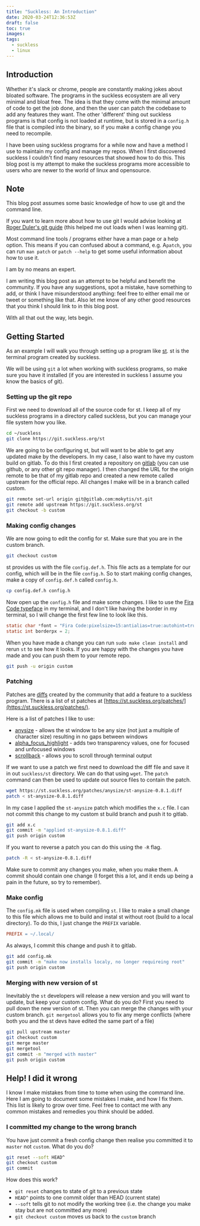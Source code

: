 ```yaml
---
title: "Suckless: An Introduction"
date: 2020-03-24T12:36:53Z
draft: false
toc: true
images:
tags:
  - suckless
  - linux
---
```



## Introduction

Whether it's slack or chrome, people are constantly making jokes about bloated software.
The programs in the suckless ecosystem are all very minimal and bloat free.
The idea is that they come with the minimal amount of code to get the job done, and then the user can patch the codebase to add any features they want.
The other 'different' thing out suckless programs is that config is not loaded at runtime, but is stored in a `config.h` file that is compiled into the binary, so if you make a config change you need to recompile.

I have been using suckless programs for a while now and have a method I use to maintain my config and manage my repos.
When I first discovered suckless I couldn't find many resources that showed how to do this.
This blog post is my attempt to make the suckless programs more accessible to users who are newer to the world of linux and opensource.


## Note

This blog post assumes some basic knowledge of how to use git and the command line.

If you want to learn more about how to use git I would advise looking at [Roger Duler's git guide](https://rogerdudler.github.io/git-guide/) (this helped me out loads when I was learning git).

Most command line tools / programs either have a man page or a help option.
This means if you can confused about a command, e.g. A`patch`, you can run `man patch` or `patch --help` to get some useful information about how to use it.

I am by no means an expert.

I am writing this blog post as an attempt to be helpful and benefit the community.
If you have any suggestions, spot a mistake, have something to add, or think I have misunderstood anything: feel free to either email me or tweet or something like that.
Also let me know of any other good resources that you think I should link to in this blog post.

With all that out the way, lets begin.


## Getting Started

As an example I will walk you through setting up a program like [st](https://st.suckless.org/).
st is the terminal program created by suckless.

We will be using `git` a lot when working with suckless programs, so make sure you have it installed (if you are interested in suckless I assume you know the basics of git).

### Setting up the git repo

First we need to download all of the source code for st. 
I keep all of my suckless programs in a directory called suckless, but you can manage your file system how you like.

```bash
cd ~/suckless
git clone https://git.suckless.org/st
```

We are going to be configuring st, but will want to be able to get any updated make by the developers.
In my case, I also want to have my custom build on gitlab.
To do this I first created a repository on [gitlab](https://gitlab.com) (you can use github, or any other git repo manager).
I then changed the URL for the origin remote to be that of my gitlab repo and created a new remote called upstream for the official repo.
All changes I make will be in a branch called custom.

```bash
git remote set-url origin git@gitlab.com:mokytis/st.git
git remote add upstream https://git.suckless.org/st
git checkout -b custom
```

### Making config changes

We are now going to edit the config for st.
Make sure that you are in the custom branch.

```bash
git checkout custom
```

st provides us with the file `config.def.h`.
This file acts as a template for our config, which will be in the file `config.h`.
So to start making config changes, make a copy of `config.def.h` called `config.h`.

```bash
cp config.def.h config.h
```

Now open up the `config.h` file and make some changes.
I like to use the [Fira Code typeface](https://github.com/tonsky/FiraCode) in my terminal, and I don't like having the border in my terminal, so I will change the first few line to look like this.

```c
static char *font = "Fira Code:pixelsize=15:antialias=true:autohint=true";
static int borderpx = 2;
```

When you have made a change you can run `sudo make clean install` and rerun `st` to see how it looks.
If you are happy with the changes you have made and you can push them to your remote repo.

```bash
git push -u origin custom
```

### Patching

Patches are [diffs](https://en.wikipedia.org/wiki/Diff) created by the community that add a feature to a suckless program.
There is a list of st patches at [https://st.suckless.org/patches/](https://st.suckless.org/patches/).

Here is a list of patches I like to use:
* [anysize](https://st.suckless.org/patches/anysize/) - allows the st window to be any size (not just a multiple of character size) resulting in no gaps between windows
* [alpha_focus_highlight](https://st.suckless.org/patches/alpha_focus_highlight/) - adds two transparency values, one for focused and unfocused windows
* [scrollback](https://st.suckless.org/patches/scrollback/) - allows you to scroll through terminal output

If we want to use a patch we first need to download the diff file and save it in out `suckless/st` directory.
We can do that using `wget`.
The `patch` command can then be used to update out source files to contain the patch.

```bash
wget https://st.suckless.org/patches/anysize/st-anysize-0.8.1.diff
patch < st-anysize-0.8.1.diff
```

In my case I applied the `st-anysize` patch which modifies the `x.c` file.
I can not commit this change to my custom st build branch and push it to gitlab.

```bash
git add x.c
git commit -m "applied st-anysize-0.8.1.diff"
git push origin custom
```

If you want to reverse a patch you can do this using the `-R` flag.

```bash
patch -R < st-anysize-0.8.1.diff
```

Make sure to commit any changes you make, when you make them.
A commit should contain one change (I forget this a lot, and it ends up being a pain in the future, so try to remember).

### Make config

The `config.mk` file is used when compiling `st`.
I like to make a small change to this file which allows me to build and instal st without root (build to a local directory).
To do this, I just change the `PREFIX` variable.

```mk
PREFIX = ~/.local/
```

As always, I commit this change and push it to gitlab.

```bash
git add config.mk
git commit -m "make now installs localy, no longer requireing root"
git push origin custom
```

### Merging with new version of st

Inevitably the `st` developers will release a new version and you will want to update, but keep your custom config.
What do you do?
First you need to pull down the new version of st.
Then you can merge the changes with your custom branch.
`git mergetool` allows you to fix any merge conflicts (where both you and the st devs have edited the same part of a file)

```bash
git pull upstream master
git checkout custom
git merge master
git mergetool
git commit -m "merged with master"
git push origin custom
```

## Help! I did it wrong

I know I make mistakes from time to tome when using the command line.
Here I am going to document some mistakes I make, and how I fix them.
This list is likely to grow over time.
Feel free to contact me with any common mistakes and remedies you think should be added.

### I committed my change to the wrong branch

You have just commit a fresh config change then realise you committed it to `master` not `custom`.
What do you do?

```bash
git reset --soft HEAD^
git checkout custom
git commit
```

How does this work?
* `git reset` changes to state of git to a previous state
* `HEAD^` points to one commit older than HEAD (current state)
* `--soft` tells git to not modify the working tree (i.e. the change you make stay but are not committed any more)
* `git checkout custom` moves us back to the `custom` branch

